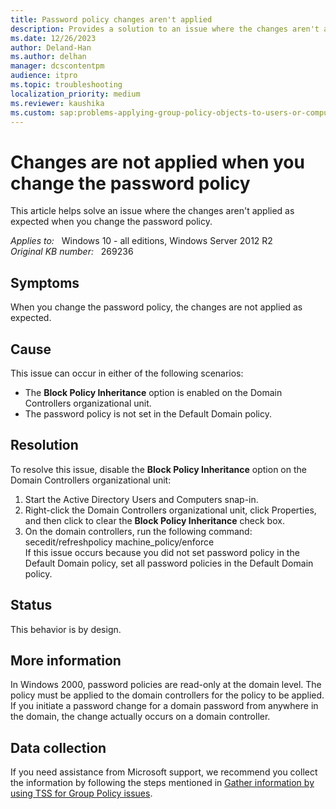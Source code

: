 ```yaml
---
title: Password policy changes aren't applied
description: Provides a solution to an issue where the changes aren't applied as expected when you change the password policy.
ms.date: 12/26/2023
author: Deland-Han
ms.author: delhan
manager: dcscontentpm
audience: itpro
ms.topic: troubleshooting
localization_priority: medium
ms.reviewer: kaushika
ms.custom: sap:problems-applying-group-policy-objects-to-users-or-computers, csstroubleshoot
---
```

# Changes are not applied when you change the password policy

This article helps solve an issue where the changes aren't applied as expected when you change the password policy.

_Applies to:_ &nbsp; Windows 10 - all editions, Windows Server 2012 R2  
_Original KB number:_ &nbsp; 269236

## Symptoms

When you change the password policy, the changes are not applied as expected.

## Cause

This issue can occur in either of the following scenarios:

- The **Block Policy Inheritance** option is enabled on the Domain Controllers organizational unit.
- The password policy is not set in the Default Domain policy.

## Resolution

To resolve this issue, disable the **Block Policy Inheritance** option on the Domain Controllers organizational unit:

1. Start the Active Directory Users and Computers snap-in.
2. Right-click the Domain Controllers organizational unit, click Properties, and then click to clear the **Block Policy Inheritance** check box.
3. On the domain controllers, run the following command: secedit/refreshpolicy machine_policy/enforce  
If this issue occurs because you did not set password policy in the Default Domain policy, set all password policies in the Default Domain policy.

## Status

This behavior is by design.  

## More information

In Windows 2000, password policies are read-only at the domain level. The policy must be applied to the domain controllers for the policy to be applied. If you initiate a password change for a domain password from anywhere in the domain, the change actually occurs on a domain controller.

## Data collection

If you need assistance from Microsoft support, we recommend you collect the information by following the steps mentioned in [Gather information by using TSS for Group Policy issues](../../windows-client/windows-troubleshooters/gather-information-using-tss-group-policy.md).
